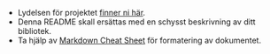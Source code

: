 * Lydelsen för projektet [finner ni här](https://github.com/yourbasic/grudat18/blob/master/individuellt-projekt.md).
* Denna README skall ersättas med en schysst beskrivning av ditt bibliotek.
* Ta hjälp av 
  [Markdown Cheat Sheet](https://github.com/adam-p/markdown-here/wiki/Markdown-Cheatsheet)
  för formatering av dokumentet.
